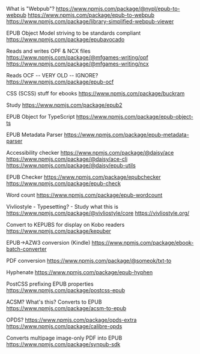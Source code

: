 What is "Webpub"?
https://www.npmjs.com/package/@nypl/epub-to-webpub
https://www.npmjs.com/package/epub-to-webpub
https://www.npmjs.com/package/library-simplified-webpub-viewer

EPUB Object Model striving to be standards compliant
https://www.npmjs.com/package/epubavocado

Reads and writes OPF & NCX files 
https://www.npmjs.com/package/@mfgames-writing/opf
https://www.npmjs.com/package/@mfgames-writing/ncx

Reads OCF -- VERY OLD -- IGNORE?
https://www.npmjs.com/package/epub-ocf

CSS (SCSS) stuff for ebooks
https://www.npmjs.com/package/buckram

Study
https://www.npmjs.com/package/epub2

EPUB Object for TypeScript
https://www.npmjs.com/package/epub-object-ts

EPUB Metadata Parser
https://www.npmjs.com/package/epub-metadata-parser

Accessibility checker
https://www.npmjs.com/package/@daisy/ace
https://www.npmjs.com/package/@daisy/ace-cli
https://www.npmjs.com/package/@daisy/epub-utils

EPUB Checker
https://www.npmjs.com/package/epubchecker
https://www.npmjs.com/package/epub-check

Word count
https://www.npmjs.com/package/epub-wordcount

Vivliostyle - Typesetting? - Study what this is
https://www.npmjs.com/package/@vivliostyle/core
https://vivliostyle.org/

Convert to KEPUBS for display on Kobo readers
https://www.npmjs.com/package/kepuber

EPUB->AZW3 conversion (Kindle)
https://www.npmjs.com/package/ebook-batch-converter

PDF conversion
https://www.npmjs.com/package/@someok/txt-to

Hyphenate
https://www.npmjs.com/package/epub-hyphen

PostCSS prefixing EPUB properties
https://www.npmjs.com/package/postcss-epub

ACSM?  What's this?  Converts to EPUB
https://www.npmjs.com/package/acsm-to-epub

OPDS?
https://www.npmjs.com/package/opds-extra
https://www.npmjs.com/package/calibre-opds

Converts multipage image-only PDF into EPUB
https://www.npmjs.com/package/synpub-sdk
